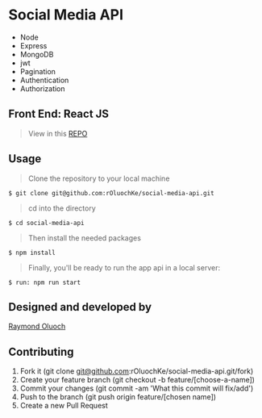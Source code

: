 # Social Media API

- Node
- Express
- MongoDB
- jwt
- Pagination
- Authentication
- Authorization

## Front End: React JS
> View in this [REPO](https://github.com/rOluochKe/social-media-ui)

## Usage

> Clone the repository to your local machine

```
$ git clone git@github.com:rOluochKe/social-media-api.git
```

> cd into the directory

```
$ cd social-media-api
```

> Then install the needed packages

```
$ npm install
```

> Finally, you'll be ready to run the app api in a local server:

```
$ run: npm run start
```

## Designed and developed by

[Raymond Oluoch](https://github.com/rOluochKe)

## Contributing

1. Fork it (git clone git@github.com:rOluochKe/social-media-api.git/fork)
2. Create your feature branch (git checkout -b feature/[choose-a-name])
3. Commit your changes (git commit -am 'What this commit will fix/add')
4. Push to the branch (git push origin feature/[chosen name])
5. Create a new Pull Request